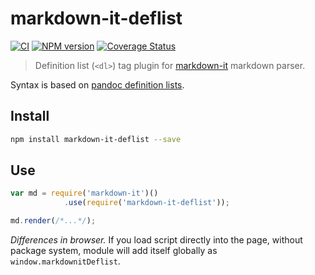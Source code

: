 # markdown-it-deflist

[![CI](https://github.com/markdown-it/markdown-it-deflist/actions/workflows/ci.yml/badge.svg)](https://github.com/markdown-it/markdown-it-deflist/actions/workflows/ci.yml)
[![NPM version](https://img.shields.io/npm/v/markdown-it-deflist.svg?style=flat)](https://www.npmjs.org/package/markdown-it-deflist)
[![Coverage Status](https://img.shields.io/coveralls/markdown-it/markdown-it-deflist/master.svg?style=flat)](https://coveralls.io/r/markdown-it/markdown-it-deflist?branch=master)

> Definition list (`<dl>`) tag plugin for [markdown-it](https://github.com/markdown-it/markdown-it) markdown parser.

Syntax is based on [pandoc definition lists](http://johnmacfarlane.net/pandoc/README.html#definition-lists).


## Install

```bash
npm install markdown-it-deflist --save
```

## Use

```js
var md = require('markdown-it')()
            .use(require('markdown-it-deflist'));

md.render(/*...*/);
```

_Differences in browser._ If you load script directly into the page, without
package system, module will add itself globally as `window.markdownitDeflist`.
